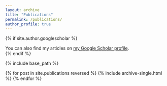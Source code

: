 ```yaml
---
layout: archive
title: "Publications"
permalink: /publications/
author_profile: true
---
```


{% if site.author.googlescholar %}
  <div class="wordwrap">You can also find my articles on <a href="{{[https://scholar.google.com/citations?user=i3iGOAsAAAAJ&hl=en]}}">my Google Scholar profile</a>.</div>
{% endif %}

{% include base_path %}

{% for post in site.publications reversed %}
  {% include archive-single.html %}
{% endfor %}
